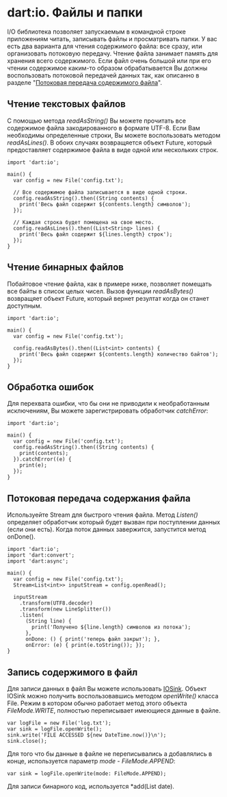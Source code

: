 # dart:io. Файлы и папки

I/O библиотека позволяет запускаемым в командной строке приложениям читать, записывать файлы и просматривать папки. У вас есть два варианта для чтения содержимого файла: все сразу, или организовать потоковую передачу. Чтение файла занимает память для хранения всего содержимого. Если файл очень большой или при его чтении содержимое каким-то образом обрабатывается Вы должны воспользовать потоковой передачей данных так, как описанно в разделе "[Потоковая передача содержимого файла](https://www.dartlang.org/docs/dart-up-and-running/contents/ch03.html#ch03-streaming-file-contents)".

## Чтение текстовых файлов
C помощью метода *readAsString()* Вы можете прочитать все содержимое файла закодированного в формате UTF-8. Если Вам необходимы определенные строки, Вы можете воспользовать методом *readAsLines()*. В обоих случаях возвращяется объект Future, который предоставляет содержимое файла в виде одной или нескольких строк.

```
import 'dart:io';

main() {
  var config = new File('config.txt');

  // Все содержимое файла записывается в виде одной строки.
  config.readAsString().then((String contents) {
    print('Весь файл содержит ${contents.length} символов');
  });

  // Каждая строка будет помещена на свое место.
  config.readAsLines().then((List<String> lines) {
    print('Весь файл содержит ${lines.length} строк');
  });
}
```

## Чтение бинарных файлов
Побайтовое чтение файла, как в примере ниже, позволяет помещать все байты в список целых чисел. Вызов функции *readAsBytes()* возвращяет объект Future, который вернет резултат когда он станет доступным.

```
import 'dart:io';

main() {
  var config = new File('config.txt');

  config.readAsBytes().then((List<int> contents) {
    print('Весь файл содержит ${contents.length} количество байтов');
  });
}
```

## Обработка ошибок
Для перехвата ошибки, что бы они не приводили к необработанным исключениям, Вы можете зарегистрировать обработчик *catchError*:

```
import 'dart:io';

main() {
  var config = new File('config.txt');
  config.readAsString().then((String contents) {
    print(contents);
  }).catchError((e) {
    print(e);
  });
}
```

## Потоковая передача содержания файла
Используейте Stream для быстрого чтения файла. Метод *Listen()* определяет обработчик который будет вызван при поступлении данных (если они есть). Когда поток данных завержится, запустится метод onDone().

```
import 'dart:io';
import 'dart:convert';
import 'dart:async';

main() {
  var config = new File('config.txt');
  Stream<List<int>> inputStream = config.openRead();

  inputStream
    .transform(UTF8.decoder)
    .transform(new LineSplitter())
    .listen(
      (String line) { 
        print('Получено ${line.length} символов из потока');
      },
      onDone: () { print('теперь файл закрыт'); },
      onError: (e) { print(e.toString()); });
}
```

## Запись содержимого в файл
Для записи данных в файл Вы можете использовать [IOSink](http://api.dartlang.org/dart_io/IOSink.html). Объект IOSink можно получить воспользовавшись методом *openWrite()* класса File. Режим в котором обычно работает метод этого объекта *FileMode.WRITE*, полностью переписывает имеющиеся данные в файле.

```
var logFile = new File('log.txt');
var sink = logFile.openWrite();
sink.write('FILE ACCESSED ${new DateTime.now()}\n');
sink.close();
```

Для того что бы данные в файле не переписывались а добавлялись в конце, используется параметр *mode*  - *FileMode.APPEND*:

```
var sink = logFile.openWrite(mode: FileMode.APPEND); 
```

Для записи бинарного код, используется *add(List<int> date).